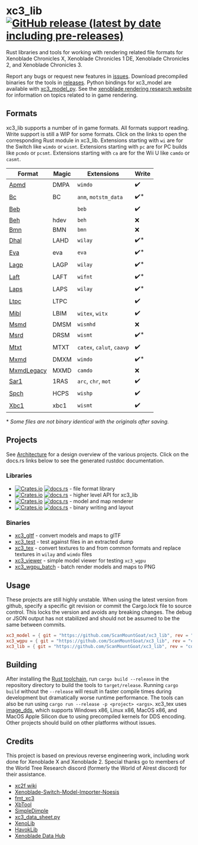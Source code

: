 # xc3_lib [![GitHub release (latest by date including pre-releases)](https://img.shields.io/github/v/release/ScanMountGoat/xc3_lib?include_prereleases)](https://github.com/ScanMountGoat/xc3_lib/releases/latest)
Rust libraries and tools for working with rendering related file formats for Xenoblade Chronicles X, Xenoblade Chronicles 1 DE, Xenoblade Chronicles 2, and Xenoblade Chronicles 3.

Report any bugs or request new features in [issues](https://github.com/ScanMountGoat/xc3_lib/issues). Download precompiled binaries for the tools in [releases](https://github.com/ScanMountGoat/xc3_lib/releases). Python bindings for xc3_model are available with [xc3_model_py](https://github.com/ScanMountGoat/xc3_model_py). See the [xenoblade rendering research website](https://scanmountgoat.github.io/xenoblade-rendering-research/) for information on topics related to in game rendering.

## Formats
xc3_lib supports a number of in game formats. All formats support reading. Write support is still a WIP for some formats. Click on the links to open the corresponding Rust module in xc3_lib. Extensions starting with `wi` are for the Switch like `wimdo` or `wismt`. Extensions starting with `pc` are for PC builds like `pcmdo` or `pcsmt`. Extensions starting with `ca` are for the Wii U like `camdo` or `casmt`.

| Format | Magic | Extensions | Write |
| --- | --- | --- | --- |
| [Apmd](https://github.com/ScanMountGoat/xc3_lib/blob/main/xc3_lib/src/apmd.rs) | DMPA | `wimdo` | ✔️ | 
| [Bc](https://github.com/ScanMountGoat/xc3_lib/blob/main/xc3_lib/src/bc.rs) | BC | `anm`, `motstm_data` |  ✔️* |
| [Beb](https://github.com/ScanMountGoat/xc3_lib/blob/main/xc3_lib/src/beb.rs) | | `beb` |  ✔️ | 
| [Beh](https://github.com/ScanMountGoat/xc3_lib/blob/main/xc3_lib/src/beh.rs) | hdev | `beh` |  ❌ | 
| [Bmn](https://github.com/ScanMountGoat/xc3_lib/blob/main/xc3_lib/src/bmn.rs) | BMN | `bmn` | ❌ | 
| [Dhal](https://github.com/ScanMountGoat/xc3_lib/blob/main/xc3_lib/src/dhal.rs) | LAHD | `wilay` | ✔️* | 
| [Eva](https://github.com/ScanMountGoat/xc3_lib/blob/main/xc3_lib/src/eva.rs) | eva | `eva` | ✔️* | 
| [Lagp](https://github.com/ScanMountGoat/xc3_lib/blob/main/xc3_lib/src/lagp.rs) | LAGP | `wilay` | ✔️* | 
| [Laft](https://github.com/ScanMountGoat/xc3_lib/blob/main/xc3_lib/src/laft.rs) | LAFT | `wifnt` | ✔️* | 
| [Laps](https://github.com/ScanMountGoat/xc3_lib/blob/main/xc3_lib/src/laps.rs) | LAPS | `wilay` | ✔️* | 
| [Ltpc](https://github.com/ScanMountGoat/xc3_lib/blob/main/xc3_lib/src/ltpc.rs) | LTPC | | ✔️ | 
| [Mibl](https://github.com/ScanMountGoat/xc3_lib/blob/main/xc3_lib/src/mibl.rs) | LBIM | `witex`, `witx` | ✔️ | 
| [Msmd](https://github.com/ScanMountGoat/xc3_lib/blob/main/xc3_lib/src/msmd.rs) | DMSM | `wismhd` | ❌ | 
| [Msrd](https://github.com/ScanMountGoat/xc3_lib/blob/main/xc3_lib/src/msrd.rs) | DRSM |  `wismt` | ✔️* |
| [Mtxt](https://github.com/ScanMountGoat/xc3_lib/blob/main/xc3_lib/src/mtxt.rs) | MTXT | `catex`, `calut`, `caavp` | ✔️ | 
| [Mxmd](https://github.com/ScanMountGoat/xc3_lib/blob/main/xc3_lib/src/mxmd.rs) | DMXM | `wimdo` | ✔️* | 
| [MxmdLegacy](https://github.com/ScanMountGoat/xc3_lib/blob/main/xc3_lib/src/mxmd/legacy.rs) | MXMD | `camdo` | ❌ | 
| [Sar1](https://github.com/ScanMountGoat/xc3_lib/blob/main/xc3_lib/src/sar1.rs) | 1RAS | `arc`, `chr`, `mot` | ✔️ | 
| [Spch](https://github.com/ScanMountGoat/xc3_lib/blob/main/xc3_lib/src/spch.rs) | HCPS | `wishp` | ✔️ | 
| [Xbc1](https://github.com/ScanMountGoat/xc3_lib/blob/main/xc3_lib/src/xbc1.rs) | xbc1 | `wismt` | ✔️ | 

\* *Some files are not binary identical with the originals after saving.*

## Projects
See [Architecture](https://github.com/ScanMountGoat/xc3_lib/blob/main/ARCHITECTURE.md) for a design overview of the various projects. 
Click on the docs.rs links below to see the generated rustdoc documentation.

### Libraries
- [![Crates.io](https://img.shields.io/crates/v/xc3_lib.svg?label=xc3_lib)](https://crates.io/crates/xc3_lib) [![docs.rs](https://docs.rs/xc3_lib/badge.svg)](https://docs.rs/xc3_lib/) - file format library
- [![Crates.io](https://img.shields.io/crates/v/xc3_model.svg?label=xc3_model)](https://crates.io/crates/xc3_model) [![docs.rs](https://docs.rs/xc3_model/badge.svg)](https://docs.rs/xc3_model/) - higher level API for xc3_lib
- [![Crates.io](https://img.shields.io/crates/v/xc3_wgpu.svg?label=xc3_wgpu)](https://crates.io/crates/xc3_wgpu) [![docs.rs](https://docs.rs/xc3_wgpu/badge.svg)](https://docs.rs/xc3_wgpu/) - model and map renderer
- [![Crates.io](https://img.shields.io/crates/v/xc3_write.svg?label=xc3_write)](https://crates.io/crates/xc3_write) [![docs.rs](https://docs.rs/xc3_write/badge.svg)](https://docs.rs/xc3_write/) - binary writing and layout

### Binaries
- [xc3_gltf](https://github.com/ScanMountGoat/xc3_lib/tree/main/xc3_gltf) - convert models and maps to glTF
- [xc3_test](https://github.com/ScanMountGoat/xc3_lib/tree/main/xc3_test) - test against files in an extracted dump
- [xc3_tex](https://github.com/ScanMountGoat/xc3_lib/tree/main/xc3_tex) - convert textures to and from common formats and replace textures in `wilay` and `wimdo` files
- [xc3_viewer](https://github.com/ScanMountGoat/xc3_lib/tree/main/xc3_viewer) - simple model viewer for testing `xc3_wgpu`
- [xc3_wgpu_batch](https://github.com/ScanMountGoat/xc3_lib/tree/main/xc3_wgpu_batch) - batch render models and maps to PNG

## Usage
These projects are still highly unstable. When using the latest version from github, specify a specific git revision or commit the Cargo.lock file to source control. This locks the version and avoids any breaking changes. The debug or JSON output has not stabilized and should not be assumed to be the same between commits.

```toml
xc3_model = { git = "https://github.com/ScanMountGoat/xc3_lib", rev = "commit_hash" }
xc3_wgpu = { git = "https://github.com/ScanMountGoat/xc3_lib", rev = "commit_hash" }
xc3_lib = { git = "https://github.com/ScanMountGoat/xc3_lib", rev = "commit_hash" }
```

## Building
After installing the [Rust toolchain](https://www.rust-lang.org/tools/install), run `cargo build --release` in the repository directory to build the tools to `target/release`.
Running `cargo build` without the `--release` will result in faster compile times during development but dramatically worse runtime performance. The tools can also be run using `cargo run --release -p <project> <args>`. xc3_tex uses [image_dds](https://github.com/ScanMountGoat/image_dds), which supports Windows x86, Linux x86, MacOS x86, and MacOS Apple Silicon due to using precompiled kernels for DDS encoding. Other projects should build on other platforms without issues.

## Credits
This project is based on previous reverse engineering work, including work done for Xenoblade X and Xenoblade 2.
Special thanks go to members of the World Tree Research discord (formerly the World of Alrest discord) for their assistance.
* [xc2f wiki](https://github.com/atnavon/xc2f/wiki)
* [Xenoblade-Switch-Model-Importer-Noesis](https://github.com/Turk645/Xenoblade-Switch-Model-Importer-Noesis)
* [fmt_xc3](https://github.com/Joschuka/fmt_xc3)
* [XbTool](https://github.com/AlexCSDev/XbTool)
* [SimpleDimple](https://github.com/modeco80/SimpleDimple)
* [xc3_data_sheet.py](https://gist.github.com/RoccoDev/935c43c98384115f56dd3af57667b030)
* [XenoLib](https://github.com/PredatorCZ/XenoLib)
* [HavokLib](https://github.com/PredatorCZ/HavokLib)
* [Xenoblade Data Hub](https://xenobladedata.github.io/)

